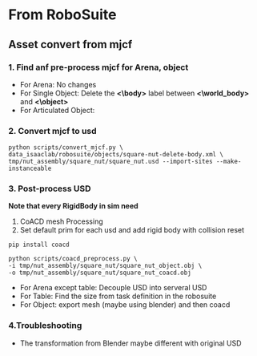 # From RoboSuite

## Asset convert from mjcf
### 1. Find anf pre-process mjcf for Arena, object
- For Arena: No changes
- For Single Object: Delete the **<\body>** label between **<\world_body>** and **<\object>**
- For Articulated Object:
### 2. Convert mjcf to usd
```
python scripts/convert_mjcf.py \
data_isaaclab/robosuite/objects/square-nut-delete-body.xml \
tmp/nut_assembly/square_nut/square_nut.usd --import-sites --make-instanceable
```

### 3. Post-process USD
**Note that every RigidBody in sim need**
1. CoACD mesh Processing
1. Set default prim for each usd and add rigid body with collision reset
```
pip install coacd
```
```
python scripts/coacd_preprocess.py \
-i tmp/nut_assembly/square_nut/square_nut_object.obj \
-o tmp/nut_assembly/square_nut/square_nut_coacd.obj
```
- For Arena except table: Decouple USD into serveral USD
- For Table: Find the size from task definition in the robosuite
- For Object: export mesh (maybe using blender) and then coacd

### 4.Troubleshooting
- The transformation from Blender maybe different with original USD
